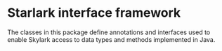 # Starlark interface framework

The classes in this package define annotations and interfaces used to enable
Skylark access to data types and methods implemented in Java.
